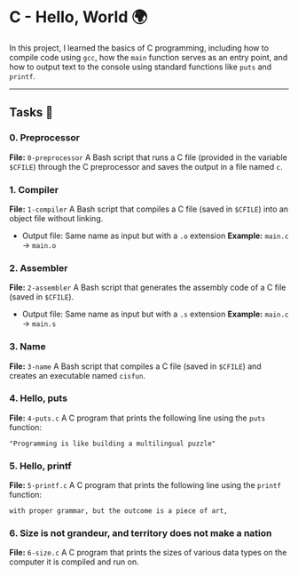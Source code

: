 # C - Hello, World 🌍

In this project, I learned the basics of C programming, including how to compile code using `gcc`, how the `main` function serves as an entry point, and how to output text to the console using standard functions like `puts` and `printf`.

---

## Tasks 📃

### 0. Preprocessor

**File:** `0-preprocessor`
A Bash script that runs a C file (provided in the variable `$CFILE`) through the C preprocessor and saves the output in a file named `c`.

### 1. Compiler

**File:** `1-compiler`
A Bash script that compiles a C file (saved in `$CFILE`) into an object file without linking.

* Output file: Same name as input but with a `.o` extension
  **Example:** `main.c` → `main.o`

### 2. Assembler

**File:** `2-assembler`
A Bash script that generates the assembly code of a C file (saved in `$CFILE`).

* Output file: Same name as input but with a `.s` extension
  **Example:** `main.c` → `main.s`

### 3. Name

**File:** `3-name`
A Bash script that compiles a C file (saved in `$CFILE`) and creates an executable named `cisfun`.

### 4. Hello, puts

**File:** `4-puts.c`
A C program that prints the following line using the `puts` function:

```
"Programming is like building a multilingual puzzle"
```

### 5. Hello, printf

**File:** `5-printf.c`
A C program that prints the following line using the `printf` function:

```
with proper grammar, but the outcome is a piece of art,
```

### 6. Size is not grandeur, and territory does not make a nation

**File:** `6-size.c`
A C program that prints the sizes of various data types on the computer it is compiled and run on.